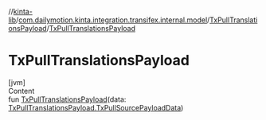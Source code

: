 //[kinta-lib](../../../index.md)/[com.dailymotion.kinta.integration.transifex.internal.model](../index.md)/[TxPullTranslationsPayload](index.md)/[TxPullTranslationsPayload](-tx-pull-translations-payload.md)



# TxPullTranslationsPayload  
[jvm]  
Content  
fun [TxPullTranslationsPayload](-tx-pull-translations-payload.md)(data: [TxPullTranslationsPayload.TxPullSourcePayloadData](-tx-pull-source-payload-data/index.md))  



